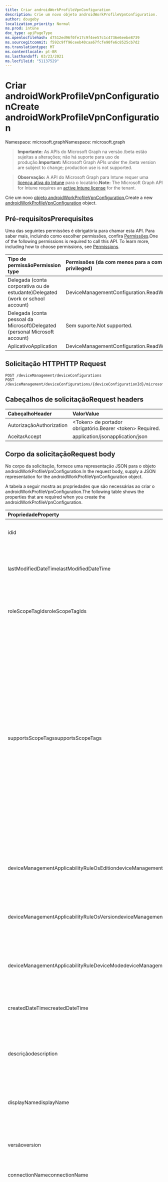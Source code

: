 ```yaml
---
title: Criar androidWorkProfileVpnConfiguration
description: Crie um novo objeto androidWorkProfileVpnConfiguration.
author: dougeby
localization_priority: Normal
ms.prod: intune
doc_type: apiPageType
ms.openlocfilehash: d7512ed96f0fe17c9f4ee57c1c4736e6eebe8739
ms.sourcegitcommit: f592c9ff96ceeb40caa67fcfe90fe6c8525cb7d2
ms.translationtype: MT
ms.contentlocale: pt-BR
ms.lasthandoff: 03/23/2021
ms.locfileid: "51137529"
---
```

# <a name="create-androidworkprofilevpnconfiguration"></a><span data-ttu-id="bf21c-103">Criar androidWorkProfileVpnConfiguration</span><span class="sxs-lookup"><span data-stu-id="bf21c-103">Create androidWorkProfileVpnConfiguration</span></span>

<span data-ttu-id="bf21c-104">Namespace: microsoft.graph</span><span class="sxs-lookup"><span data-stu-id="bf21c-104">Namespace: microsoft.graph</span></span>

> <span data-ttu-id="bf21c-105">**Importante:** As APIs do Microsoft Graph na versão /beta estão sujeitas a alterações; não há suporte para uso de produção.</span><span class="sxs-lookup"><span data-stu-id="bf21c-105">**Important:** Microsoft Graph APIs under the /beta version are subject to change; production use is not supported.</span></span>

> <span data-ttu-id="bf21c-106">**Observação:** A API do Microsoft Graph para Intune requer uma [licença ativa do Intune](https://go.microsoft.com/fwlink/?linkid=839381) para o locatário.</span><span class="sxs-lookup"><span data-stu-id="bf21c-106">**Note:** The Microsoft Graph API for Intune requires an [active Intune license](https://go.microsoft.com/fwlink/?linkid=839381) for the tenant.</span></span>

<span data-ttu-id="bf21c-107">Crie um novo [objeto androidWorkProfileVpnConfiguration.](../resources/intune-deviceconfig-androidworkprofilevpnconfiguration.md)</span><span class="sxs-lookup"><span data-stu-id="bf21c-107">Create a new [androidWorkProfileVpnConfiguration](../resources/intune-deviceconfig-androidworkprofilevpnconfiguration.md) object.</span></span>

## <a name="prerequisites"></a><span data-ttu-id="bf21c-108">Pré-requisitos</span><span class="sxs-lookup"><span data-stu-id="bf21c-108">Prerequisites</span></span>
<span data-ttu-id="bf21c-p101">Uma das seguintes permissões é obrigatória para chamar esta API. Para saber mais, incluindo como escolher permissões, confira [Permissões](/graph/permissions-reference).</span><span class="sxs-lookup"><span data-stu-id="bf21c-p101">One of the following permissions is required to call this API. To learn more, including how to choose permissions, see [Permissions](/graph/permissions-reference).</span></span>

|<span data-ttu-id="bf21c-111">Tipo de permissão</span><span class="sxs-lookup"><span data-stu-id="bf21c-111">Permission type</span></span>|<span data-ttu-id="bf21c-112">Permissões (da com menos para a com mais privilégios)</span><span class="sxs-lookup"><span data-stu-id="bf21c-112">Permissions (from least to most privileged)</span></span>|
|:---|:---|
|<span data-ttu-id="bf21c-113">Delegada (conta corporativa ou de estudante)</span><span class="sxs-lookup"><span data-stu-id="bf21c-113">Delegated (work or school account)</span></span>|<span data-ttu-id="bf21c-114">DeviceManagementConfiguration.ReadWrite.All</span><span class="sxs-lookup"><span data-stu-id="bf21c-114">DeviceManagementConfiguration.ReadWrite.All</span></span>|
|<span data-ttu-id="bf21c-115">Delegada (conta pessoal da Microsoft)</span><span class="sxs-lookup"><span data-stu-id="bf21c-115">Delegated (personal Microsoft account)</span></span>|<span data-ttu-id="bf21c-116">Sem suporte.</span><span class="sxs-lookup"><span data-stu-id="bf21c-116">Not supported.</span></span>|
|<span data-ttu-id="bf21c-117">Aplicativo</span><span class="sxs-lookup"><span data-stu-id="bf21c-117">Application</span></span>|<span data-ttu-id="bf21c-118">DeviceManagementConfiguration.ReadWrite.All</span><span class="sxs-lookup"><span data-stu-id="bf21c-118">DeviceManagementConfiguration.ReadWrite.All</span></span>|

## <a name="http-request"></a><span data-ttu-id="bf21c-119">Solicitação HTTP</span><span class="sxs-lookup"><span data-stu-id="bf21c-119">HTTP Request</span></span>
<!-- {
  "blockType": "ignored"
}
-->
``` http
POST /deviceManagement/deviceConfigurations
POST /deviceManagement/deviceConfigurations/{deviceConfigurationId}/microsoft.graph.windowsDomainJoinConfiguration/networkAccessConfigurations
```

## <a name="request-headers"></a><span data-ttu-id="bf21c-120">Cabeçalhos de solicitação</span><span class="sxs-lookup"><span data-stu-id="bf21c-120">Request headers</span></span>
|<span data-ttu-id="bf21c-121">Cabeçalho</span><span class="sxs-lookup"><span data-stu-id="bf21c-121">Header</span></span>|<span data-ttu-id="bf21c-122">Valor</span><span class="sxs-lookup"><span data-stu-id="bf21c-122">Value</span></span>|
|:---|:---|
|<span data-ttu-id="bf21c-123">Autorização</span><span class="sxs-lookup"><span data-stu-id="bf21c-123">Authorization</span></span>|<span data-ttu-id="bf21c-124">&lt;Token&gt; de portador obrigatório.</span><span class="sxs-lookup"><span data-stu-id="bf21c-124">Bearer &lt;token&gt; Required.</span></span>|
|<span data-ttu-id="bf21c-125">Aceitar</span><span class="sxs-lookup"><span data-stu-id="bf21c-125">Accept</span></span>|<span data-ttu-id="bf21c-126">application/json</span><span class="sxs-lookup"><span data-stu-id="bf21c-126">application/json</span></span>|

## <a name="request-body"></a><span data-ttu-id="bf21c-127">Corpo da solicitação</span><span class="sxs-lookup"><span data-stu-id="bf21c-127">Request body</span></span>
<span data-ttu-id="bf21c-128">No corpo da solicitação, fornece uma representação JSON para o objeto androidWorkProfileVpnConfiguration.</span><span class="sxs-lookup"><span data-stu-id="bf21c-128">In the request body, supply a JSON representation for the androidWorkProfileVpnConfiguration object.</span></span>

<span data-ttu-id="bf21c-129">A tabela a seguir mostra as propriedades que são necessárias ao criar o androidWorkProfileVpnConfiguration.</span><span class="sxs-lookup"><span data-stu-id="bf21c-129">The following table shows the properties that are required when you create the androidWorkProfileVpnConfiguration.</span></span>

|<span data-ttu-id="bf21c-130">Propriedade</span><span class="sxs-lookup"><span data-stu-id="bf21c-130">Property</span></span>|<span data-ttu-id="bf21c-131">Tipo</span><span class="sxs-lookup"><span data-stu-id="bf21c-131">Type</span></span>|<span data-ttu-id="bf21c-132">Descrição</span><span class="sxs-lookup"><span data-stu-id="bf21c-132">Description</span></span>|
|:---|:---|:---|
|<span data-ttu-id="bf21c-133">id</span><span class="sxs-lookup"><span data-stu-id="bf21c-133">id</span></span>|<span data-ttu-id="bf21c-134">Cadeia de caracteres</span><span class="sxs-lookup"><span data-stu-id="bf21c-134">String</span></span>|<span data-ttu-id="bf21c-135">Chave da entidade.</span><span class="sxs-lookup"><span data-stu-id="bf21c-135">Key of the entity.</span></span> <span data-ttu-id="bf21c-136">Herdada de [deviceConfiguration](../resources/intune-shared-deviceconfiguration.md)</span><span class="sxs-lookup"><span data-stu-id="bf21c-136">Inherited from [deviceConfiguration](../resources/intune-shared-deviceconfiguration.md)</span></span>|
|<span data-ttu-id="bf21c-137">lastModifiedDateTime</span><span class="sxs-lookup"><span data-stu-id="bf21c-137">lastModifiedDateTime</span></span>|<span data-ttu-id="bf21c-138">DateTimeOffset</span><span class="sxs-lookup"><span data-stu-id="bf21c-138">DateTimeOffset</span></span>|<span data-ttu-id="bf21c-139">DateTime da última modificação do objeto.</span><span class="sxs-lookup"><span data-stu-id="bf21c-139">DateTime the object was last modified.</span></span> <span data-ttu-id="bf21c-140">Herdada de [deviceConfiguration](../resources/intune-shared-deviceconfiguration.md)</span><span class="sxs-lookup"><span data-stu-id="bf21c-140">Inherited from [deviceConfiguration](../resources/intune-shared-deviceconfiguration.md)</span></span>|
|<span data-ttu-id="bf21c-141">roleScopeTagIds</span><span class="sxs-lookup"><span data-stu-id="bf21c-141">roleScopeTagIds</span></span>|<span data-ttu-id="bf21c-142">Coleção de cadeias de caracteres</span><span class="sxs-lookup"><span data-stu-id="bf21c-142">String collection</span></span>|<span data-ttu-id="bf21c-143">Lista de marcas de escopo para esta instância entity.</span><span class="sxs-lookup"><span data-stu-id="bf21c-143">List of Scope Tags for this Entity instance.</span></span> <span data-ttu-id="bf21c-144">Herdada de [deviceConfiguration](../resources/intune-shared-deviceconfiguration.md)</span><span class="sxs-lookup"><span data-stu-id="bf21c-144">Inherited from [deviceConfiguration](../resources/intune-shared-deviceconfiguration.md)</span></span>|
|<span data-ttu-id="bf21c-145">supportsScopeTags</span><span class="sxs-lookup"><span data-stu-id="bf21c-145">supportsScopeTags</span></span>|<span data-ttu-id="bf21c-146">Booleano</span><span class="sxs-lookup"><span data-stu-id="bf21c-146">Boolean</span></span>|<span data-ttu-id="bf21c-147">Indica se a Configuração de Dispositivo subjacente dá suporte ou não à atribuição de marcas de escopo.</span><span class="sxs-lookup"><span data-stu-id="bf21c-147">Indicates whether or not the underlying Device Configuration supports the assignment of scope tags.</span></span> <span data-ttu-id="bf21c-148">A atribuição à propriedade ScopeTags não é permitida quando esse valor é falso e as entidades não estarão visíveis para usuários com escopo.</span><span class="sxs-lookup"><span data-stu-id="bf21c-148">Assigning to the ScopeTags property is not allowed when this value is false and entities will not be visible to scoped users.</span></span> <span data-ttu-id="bf21c-149">Isso ocorre para políticas herdadas criadas no Silverlight e podem ser resolvidas excluindo e recriando a política no Portal do Azure.</span><span class="sxs-lookup"><span data-stu-id="bf21c-149">This occurs for Legacy policies created in Silverlight and can be resolved by deleting and recreating the policy in the Azure Portal.</span></span> <span data-ttu-id="bf21c-150">Essa propriedade é somente leitura.</span><span class="sxs-lookup"><span data-stu-id="bf21c-150">This property is read-only.</span></span> <span data-ttu-id="bf21c-151">Herdada de [deviceConfiguration](../resources/intune-shared-deviceconfiguration.md)</span><span class="sxs-lookup"><span data-stu-id="bf21c-151">Inherited from [deviceConfiguration](../resources/intune-shared-deviceconfiguration.md)</span></span>|
|<span data-ttu-id="bf21c-152">deviceManagementApplicabilityRuleOsEdition</span><span class="sxs-lookup"><span data-stu-id="bf21c-152">deviceManagementApplicabilityRuleOsEdition</span></span>|[<span data-ttu-id="bf21c-153">deviceManagementApplicabilityRuleOsEdition</span><span class="sxs-lookup"><span data-stu-id="bf21c-153">deviceManagementApplicabilityRuleOsEdition</span></span>](../resources/intune-deviceconfig-devicemanagementapplicabilityruleosedition.md)|<span data-ttu-id="bf21c-154">A aplicabilidade da edição do sistema operacional para esta Política.</span><span class="sxs-lookup"><span data-stu-id="bf21c-154">The OS edition applicability for this Policy.</span></span> <span data-ttu-id="bf21c-155">Herdada de [deviceConfiguration](../resources/intune-shared-deviceconfiguration.md)</span><span class="sxs-lookup"><span data-stu-id="bf21c-155">Inherited from [deviceConfiguration](../resources/intune-shared-deviceconfiguration.md)</span></span>|
|<span data-ttu-id="bf21c-156">deviceManagementApplicabilityRuleOsVersion</span><span class="sxs-lookup"><span data-stu-id="bf21c-156">deviceManagementApplicabilityRuleOsVersion</span></span>|[<span data-ttu-id="bf21c-157">deviceManagementApplicabilityRuleOsVersion</span><span class="sxs-lookup"><span data-stu-id="bf21c-157">deviceManagementApplicabilityRuleOsVersion</span></span>](../resources/intune-deviceconfig-devicemanagementapplicabilityruleosversion.md)|<span data-ttu-id="bf21c-158">A regra de aplicabilidade da versão do sistema operacional para esta Política.</span><span class="sxs-lookup"><span data-stu-id="bf21c-158">The OS version applicability rule for this Policy.</span></span> <span data-ttu-id="bf21c-159">Herdada de [deviceConfiguration](../resources/intune-shared-deviceconfiguration.md)</span><span class="sxs-lookup"><span data-stu-id="bf21c-159">Inherited from [deviceConfiguration](../resources/intune-shared-deviceconfiguration.md)</span></span>|
|<span data-ttu-id="bf21c-160">deviceManagementApplicabilityRuleDeviceMode</span><span class="sxs-lookup"><span data-stu-id="bf21c-160">deviceManagementApplicabilityRuleDeviceMode</span></span>|[<span data-ttu-id="bf21c-161">deviceManagementApplicabilityRuleDeviceMode</span><span class="sxs-lookup"><span data-stu-id="bf21c-161">deviceManagementApplicabilityRuleDeviceMode</span></span>](../resources/intune-deviceconfig-devicemanagementapplicabilityruledevicemode.md)|<span data-ttu-id="bf21c-162">A regra de aplicabilidade do modo de dispositivo para esta Política.</span><span class="sxs-lookup"><span data-stu-id="bf21c-162">The device mode applicability rule for this Policy.</span></span> <span data-ttu-id="bf21c-163">Herdada de [deviceConfiguration](../resources/intune-shared-deviceconfiguration.md)</span><span class="sxs-lookup"><span data-stu-id="bf21c-163">Inherited from [deviceConfiguration](../resources/intune-shared-deviceconfiguration.md)</span></span>|
|<span data-ttu-id="bf21c-164">createdDateTime</span><span class="sxs-lookup"><span data-stu-id="bf21c-164">createdDateTime</span></span>|<span data-ttu-id="bf21c-165">DateTimeOffset</span><span class="sxs-lookup"><span data-stu-id="bf21c-165">DateTimeOffset</span></span>|<span data-ttu-id="bf21c-166">DateTime em que o objeto foi criado.</span><span class="sxs-lookup"><span data-stu-id="bf21c-166">DateTime the object was created.</span></span> <span data-ttu-id="bf21c-167">Herdada de [deviceConfiguration](../resources/intune-shared-deviceconfiguration.md)</span><span class="sxs-lookup"><span data-stu-id="bf21c-167">Inherited from [deviceConfiguration](../resources/intune-shared-deviceconfiguration.md)</span></span>|
|<span data-ttu-id="bf21c-168">descrição</span><span class="sxs-lookup"><span data-stu-id="bf21c-168">description</span></span>|<span data-ttu-id="bf21c-169">Cadeia de caracteres</span><span class="sxs-lookup"><span data-stu-id="bf21c-169">String</span></span>|<span data-ttu-id="bf21c-170">O administrador forneceu a descrição da Configuração do dispositivo.</span><span class="sxs-lookup"><span data-stu-id="bf21c-170">Admin provided description of the Device Configuration.</span></span> <span data-ttu-id="bf21c-171">Herdada de [deviceConfiguration](../resources/intune-shared-deviceconfiguration.md)</span><span class="sxs-lookup"><span data-stu-id="bf21c-171">Inherited from [deviceConfiguration](../resources/intune-shared-deviceconfiguration.md)</span></span>|
|<span data-ttu-id="bf21c-172">displayName</span><span class="sxs-lookup"><span data-stu-id="bf21c-172">displayName</span></span>|<span data-ttu-id="bf21c-173">Cadeia de caracteres</span><span class="sxs-lookup"><span data-stu-id="bf21c-173">String</span></span>|<span data-ttu-id="bf21c-174">O administrador forneceu o nome da Configuração do dispositivo.</span><span class="sxs-lookup"><span data-stu-id="bf21c-174">Admin provided name of the device configuration.</span></span> <span data-ttu-id="bf21c-175">Herdada de [deviceConfiguration](../resources/intune-shared-deviceconfiguration.md)</span><span class="sxs-lookup"><span data-stu-id="bf21c-175">Inherited from [deviceConfiguration](../resources/intune-shared-deviceconfiguration.md)</span></span>|
|<span data-ttu-id="bf21c-176">versão</span><span class="sxs-lookup"><span data-stu-id="bf21c-176">version</span></span>|<span data-ttu-id="bf21c-177">Int32</span><span class="sxs-lookup"><span data-stu-id="bf21c-177">Int32</span></span>|<span data-ttu-id="bf21c-178">Versão da configuração do dispositivo.</span><span class="sxs-lookup"><span data-stu-id="bf21c-178">Version of the device configuration.</span></span> <span data-ttu-id="bf21c-179">Herdada de [deviceConfiguration](../resources/intune-shared-deviceconfiguration.md)</span><span class="sxs-lookup"><span data-stu-id="bf21c-179">Inherited from [deviceConfiguration](../resources/intune-shared-deviceconfiguration.md)</span></span>|
|<span data-ttu-id="bf21c-180">connectionName</span><span class="sxs-lookup"><span data-stu-id="bf21c-180">connectionName</span></span>|<span data-ttu-id="bf21c-181">Cadeia de caracteres</span><span class="sxs-lookup"><span data-stu-id="bf21c-181">String</span></span>|<span data-ttu-id="bf21c-182">Nome da conexão exibido ao usuário.</span><span class="sxs-lookup"><span data-stu-id="bf21c-182">Connection name displayed to the user.</span></span>|
|<span data-ttu-id="bf21c-183">connectionType</span><span class="sxs-lookup"><span data-stu-id="bf21c-183">connectionType</span></span>|[<span data-ttu-id="bf21c-184">androidWorkProfileVpnConnectionType</span><span class="sxs-lookup"><span data-stu-id="bf21c-184">androidWorkProfileVpnConnectionType</span></span>](../resources/intune-deviceconfig-androidworkprofilevpnconnectiontype.md)|<span data-ttu-id="bf21c-185">Tipo de conexão.</span><span class="sxs-lookup"><span data-stu-id="bf21c-185">Connection type.</span></span> <span data-ttu-id="bf21c-186">Os valores possíveis são: `ciscoAnyConnect`, `pulseSecure`, `f5EdgeClient`, `dellSonicWallMobileConnect`, `checkPointCapsuleVpn`, `citrix`, `paloAltoGlobalProtect`, `microsoftTunnel`, `netMotionMobility`, `microsoftProtect`.</span><span class="sxs-lookup"><span data-stu-id="bf21c-186">Possible values are: `ciscoAnyConnect`, `pulseSecure`, `f5EdgeClient`, `dellSonicWallMobileConnect`, `checkPointCapsuleVpn`, `citrix`, `paloAltoGlobalProtect`, `microsoftTunnel`, `netMotionMobility`, `microsoftProtect`.</span></span>|
|<span data-ttu-id="bf21c-187">role</span><span class="sxs-lookup"><span data-stu-id="bf21c-187">role</span></span>|<span data-ttu-id="bf21c-188">Cadeia de caracteres</span><span class="sxs-lookup"><span data-stu-id="bf21c-188">String</span></span>|<span data-ttu-id="bf21c-189">Função quando o tipo de conexão é definido como Pulse Secure.</span><span class="sxs-lookup"><span data-stu-id="bf21c-189">Role when connection type is set to Pulse Secure.</span></span>|
|<span data-ttu-id="bf21c-190">realm</span><span class="sxs-lookup"><span data-stu-id="bf21c-190">realm</span></span>|<span data-ttu-id="bf21c-191">Cadeia de caracteres</span><span class="sxs-lookup"><span data-stu-id="bf21c-191">String</span></span>|<span data-ttu-id="bf21c-192">Realm quando o tipo de conexão é definido como Pulse Secure.</span><span class="sxs-lookup"><span data-stu-id="bf21c-192">Realm when connection type is set to Pulse Secure.</span></span>|
|<span data-ttu-id="bf21c-193">servers</span><span class="sxs-lookup"><span data-stu-id="bf21c-193">servers</span></span>|<span data-ttu-id="bf21c-194">[Coleção vpnServer](../resources/intune-deviceconfig-vpnserver.md)</span><span class="sxs-lookup"><span data-stu-id="bf21c-194">[vpnServer](../resources/intune-deviceconfig-vpnserver.md) collection</span></span>|<span data-ttu-id="bf21c-195">Lista de servidores VPN na rede.</span><span class="sxs-lookup"><span data-stu-id="bf21c-195">List of VPN Servers on the network.</span></span> <span data-ttu-id="bf21c-196">Certifique-se de que os usuários finais possam acessar esses locais de rede.</span><span class="sxs-lookup"><span data-stu-id="bf21c-196">Make sure end users can access these network locations.</span></span> <span data-ttu-id="bf21c-197">Esta coleção pode conter um máximo de 500 elementos.</span><span class="sxs-lookup"><span data-stu-id="bf21c-197">This collection can contain a maximum of 500 elements.</span></span>|
|<span data-ttu-id="bf21c-198">fingerprint</span><span class="sxs-lookup"><span data-stu-id="bf21c-198">fingerprint</span></span>|<span data-ttu-id="bf21c-199">Cadeia de caracteres</span><span class="sxs-lookup"><span data-stu-id="bf21c-199">String</span></span>|<span data-ttu-id="bf21c-200">A impressão digital é uma cadeia de caracteres que será usada para verificar se o servidor VPN pode ser confiável, o que só é aplicável quando o tipo de conexão é Check Point Capsule VPN.</span><span class="sxs-lookup"><span data-stu-id="bf21c-200">Fingerprint is a string that will be used to verify the VPN server can be trusted, which is only applicable when connection type is Check Point Capsule VPN.</span></span>|
|<span data-ttu-id="bf21c-201">customData</span><span class="sxs-lookup"><span data-stu-id="bf21c-201">customData</span></span>|<span data-ttu-id="bf21c-202">Coleção [KeyValue](../resources/intune-deviceconfig-keyvalue.md)</span><span class="sxs-lookup"><span data-stu-id="bf21c-202">[keyValue](../resources/intune-deviceconfig-keyvalue.md) collection</span></span>|<span data-ttu-id="bf21c-203">Dados personalizados quando o tipo de conexão é definido como Citrix.</span><span class="sxs-lookup"><span data-stu-id="bf21c-203">Custom data when connection type is set to Citrix.</span></span> <span data-ttu-id="bf21c-204">Essa coleção pode conter no máximo 25 elementos.</span><span class="sxs-lookup"><span data-stu-id="bf21c-204">This collection can contain a maximum of 25 elements.</span></span>|
|<span data-ttu-id="bf21c-205">customKeyValueData</span><span class="sxs-lookup"><span data-stu-id="bf21c-205">customKeyValueData</span></span>|<span data-ttu-id="bf21c-206">Coleção [keyValuePair](../resources/intune-shared-keyvaluepair.md)</span><span class="sxs-lookup"><span data-stu-id="bf21c-206">[keyValuePair](../resources/intune-shared-keyvaluepair.md) collection</span></span>|<span data-ttu-id="bf21c-207">Dados personalizados quando o tipo de conexão é definido como Citrix.</span><span class="sxs-lookup"><span data-stu-id="bf21c-207">Custom data when connection type is set to Citrix.</span></span> <span data-ttu-id="bf21c-208">Essa coleção pode conter no máximo 25 elementos.</span><span class="sxs-lookup"><span data-stu-id="bf21c-208">This collection can contain a maximum of 25 elements.</span></span>|
|<span data-ttu-id="bf21c-209">authenticationMethod</span><span class="sxs-lookup"><span data-stu-id="bf21c-209">authenticationMethod</span></span>|[<span data-ttu-id="bf21c-210">vpnAuthenticationMethod</span><span class="sxs-lookup"><span data-stu-id="bf21c-210">vpnAuthenticationMethod</span></span>](../resources/intune-deviceconfig-vpnauthenticationmethod.md)|<span data-ttu-id="bf21c-211">Método de autenticação.</span><span class="sxs-lookup"><span data-stu-id="bf21c-211">Authentication method.</span></span> <span data-ttu-id="bf21c-212">Os valores possíveis são: `certificate`, `usernameAndPassword`, `sharedSecret`, `derivedCredential`, `azureAD`.</span><span class="sxs-lookup"><span data-stu-id="bf21c-212">Possible values are: `certificate`, `usernameAndPassword`, `sharedSecret`, `derivedCredential`, `azureAD`.</span></span>|
|<span data-ttu-id="bf21c-213">proxyServer</span><span class="sxs-lookup"><span data-stu-id="bf21c-213">proxyServer</span></span>|[<span data-ttu-id="bf21c-214">vpnProxyServer</span><span class="sxs-lookup"><span data-stu-id="bf21c-214">vpnProxyServer</span></span>](../resources/intune-deviceconfig-vpnproxyserver.md)|<span data-ttu-id="bf21c-215">Servidor proxy.</span><span class="sxs-lookup"><span data-stu-id="bf21c-215">Proxy server.</span></span>|
|<span data-ttu-id="bf21c-216">targetedPackageIds</span><span class="sxs-lookup"><span data-stu-id="bf21c-216">targetedPackageIds</span></span>|<span data-ttu-id="bf21c-217">Coleção de cadeias de caracteres</span><span class="sxs-lookup"><span data-stu-id="bf21c-217">String collection</span></span>|<span data-ttu-id="bf21c-218">IDs de pacote de aplicativo direcionado.</span><span class="sxs-lookup"><span data-stu-id="bf21c-218">Targeted App package IDs.</span></span>|
|<span data-ttu-id="bf21c-219">targetedMobileApps</span><span class="sxs-lookup"><span data-stu-id="bf21c-219">targetedMobileApps</span></span>|<span data-ttu-id="bf21c-220">Coleção [appListItem](../resources/intune-deviceconfig-applistitem.md)</span><span class="sxs-lookup"><span data-stu-id="bf21c-220">[appListItem](../resources/intune-deviceconfig-applistitem.md) collection</span></span>|<span data-ttu-id="bf21c-221">Aplicativos móveis direcionados.</span><span class="sxs-lookup"><span data-stu-id="bf21c-221">Targeted mobile apps.</span></span> <span data-ttu-id="bf21c-222">Esta coleção pode conter um máximo de 500 elementos.</span><span class="sxs-lookup"><span data-stu-id="bf21c-222">This collection can contain a maximum of 500 elements.</span></span>|
|<span data-ttu-id="bf21c-223">alwaysOn</span><span class="sxs-lookup"><span data-stu-id="bf21c-223">alwaysOn</span></span>|<span data-ttu-id="bf21c-224">Booleano</span><span class="sxs-lookup"><span data-stu-id="bf21c-224">Boolean</span></span>|<span data-ttu-id="bf21c-225">Se deve ou não habilitar a conexão VPN sempre ativa.</span><span class="sxs-lookup"><span data-stu-id="bf21c-225">Whether or not to enable always-on VPN connection.</span></span>|
|<span data-ttu-id="bf21c-226">alwaysOnLockdown</span><span class="sxs-lookup"><span data-stu-id="bf21c-226">alwaysOnLockdown</span></span>|<span data-ttu-id="bf21c-227">Booleano</span><span class="sxs-lookup"><span data-stu-id="bf21c-227">Boolean</span></span>|<span data-ttu-id="bf21c-228">Se a conexão VPN sempre ativa estiver habilitada, se o tráfego de rede será ou não travado quando essa VPN estiver desconectada.</span><span class="sxs-lookup"><span data-stu-id="bf21c-228">If always-on VPN connection is enabled, whether or not to lock network traffic when that VPN is disconnected.</span></span>|
|<span data-ttu-id="bf21c-229">microsoftTunnelSiteId</span><span class="sxs-lookup"><span data-stu-id="bf21c-229">microsoftTunnelSiteId</span></span>|<span data-ttu-id="bf21c-230">Cadeia de caracteres</span><span class="sxs-lookup"><span data-stu-id="bf21c-230">String</span></span>|<span data-ttu-id="bf21c-231">ID do site do Túnel da Microsoft.</span><span class="sxs-lookup"><span data-stu-id="bf21c-231">Microsoft Tunnel site ID.</span></span>|



## <a name="response"></a><span data-ttu-id="bf21c-232">Resposta</span><span class="sxs-lookup"><span data-stu-id="bf21c-232">Response</span></span>
<span data-ttu-id="bf21c-233">Se tiver êxito, este método retornará um código de resposta e um `201 Created` [objeto androidWorkProfileVpnConfiguration](../resources/intune-deviceconfig-androidworkprofilevpnconfiguration.md) no corpo da resposta.</span><span class="sxs-lookup"><span data-stu-id="bf21c-233">If successful, this method returns a `201 Created` response code and a [androidWorkProfileVpnConfiguration](../resources/intune-deviceconfig-androidworkprofilevpnconfiguration.md) object in the response body.</span></span>

## <a name="example"></a><span data-ttu-id="bf21c-234">Exemplo</span><span class="sxs-lookup"><span data-stu-id="bf21c-234">Example</span></span>

### <a name="request"></a><span data-ttu-id="bf21c-235">Solicitação</span><span class="sxs-lookup"><span data-stu-id="bf21c-235">Request</span></span>
<span data-ttu-id="bf21c-236">Este é um exemplo da solicitação.</span><span class="sxs-lookup"><span data-stu-id="bf21c-236">Here is an example of the request.</span></span>
``` http
POST https://graph.microsoft.com/beta/deviceManagement/deviceConfigurations
Content-type: application/json
Content-length: 2422

{
  "@odata.type": "#microsoft.graph.androidWorkProfileVpnConfiguration",
  "roleScopeTagIds": [
    "Role Scope Tag Ids value"
  ],
  "supportsScopeTags": true,
  "deviceManagementApplicabilityRuleOsEdition": {
    "@odata.type": "microsoft.graph.deviceManagementApplicabilityRuleOsEdition",
    "osEditionTypes": [
      "windows10EnterpriseN"
    ],
    "name": "Name value",
    "ruleType": "exclude"
  },
  "deviceManagementApplicabilityRuleOsVersion": {
    "@odata.type": "microsoft.graph.deviceManagementApplicabilityRuleOsVersion",
    "minOSVersion": "Min OSVersion value",
    "maxOSVersion": "Max OSVersion value",
    "name": "Name value",
    "ruleType": "exclude"
  },
  "deviceManagementApplicabilityRuleDeviceMode": {
    "@odata.type": "microsoft.graph.deviceManagementApplicabilityRuleDeviceMode",
    "deviceMode": "sModeConfiguration",
    "name": "Name value",
    "ruleType": "exclude"
  },
  "description": "Description value",
  "displayName": "Display Name value",
  "version": 7,
  "connectionName": "Connection Name value",
  "connectionType": "pulseSecure",
  "role": "Role value",
  "realm": "Realm value",
  "servers": [
    {
      "@odata.type": "microsoft.graph.vpnServer",
      "description": "Description value",
      "address": "Address value",
      "isDefaultServer": true
    }
  ],
  "fingerprint": "Fingerprint value",
  "customData": [
    {
      "@odata.type": "microsoft.graph.keyValue",
      "key": "Key value",
      "value": "Value value"
    }
  ],
  "customKeyValueData": [
    {
      "@odata.type": "microsoft.graph.keyValuePair",
      "name": "Name value",
      "value": "Value value"
    }
  ],
  "authenticationMethod": "usernameAndPassword",
  "proxyServer": {
    "@odata.type": "microsoft.graph.vpnProxyServer",
    "automaticConfigurationScriptUrl": "https://example.com/automaticConfigurationScriptUrl/",
    "address": "Address value",
    "port": 4
  },
  "targetedPackageIds": [
    "Targeted Package Ids value"
  ],
  "targetedMobileApps": [
    {
      "@odata.type": "microsoft.graph.appListItem",
      "name": "Name value",
      "publisher": "Publisher value",
      "appStoreUrl": "https://example.com/appStoreUrl/",
      "appId": "App Id value"
    }
  ],
  "alwaysOn": true,
  "alwaysOnLockdown": true,
  "microsoftTunnelSiteId": "Microsoft Tunnel Site Id value"
}
```

### <a name="response"></a><span data-ttu-id="bf21c-237">Resposta</span><span class="sxs-lookup"><span data-stu-id="bf21c-237">Response</span></span>
<span data-ttu-id="bf21c-p119">Veja a seguir um exemplo da resposta. Observação: o objeto response mostrado aqui pode estar truncado por motivos de concisão. Todas as propriedades serão retornadas de uma chamada real.</span><span class="sxs-lookup"><span data-stu-id="bf21c-p119">Here is an example of the response. Note: The response object shown here may be truncated for brevity. All of the properties will be returned from an actual call.</span></span>
``` http
HTTP/1.1 201 Created
Content-Type: application/json
Content-Length: 2594

{
  "@odata.type": "#microsoft.graph.androidWorkProfileVpnConfiguration",
  "id": "32910378-0378-3291-7803-913278039132",
  "lastModifiedDateTime": "2017-01-01T00:00:35.1329464-08:00",
  "roleScopeTagIds": [
    "Role Scope Tag Ids value"
  ],
  "supportsScopeTags": true,
  "deviceManagementApplicabilityRuleOsEdition": {
    "@odata.type": "microsoft.graph.deviceManagementApplicabilityRuleOsEdition",
    "osEditionTypes": [
      "windows10EnterpriseN"
    ],
    "name": "Name value",
    "ruleType": "exclude"
  },
  "deviceManagementApplicabilityRuleOsVersion": {
    "@odata.type": "microsoft.graph.deviceManagementApplicabilityRuleOsVersion",
    "minOSVersion": "Min OSVersion value",
    "maxOSVersion": "Max OSVersion value",
    "name": "Name value",
    "ruleType": "exclude"
  },
  "deviceManagementApplicabilityRuleDeviceMode": {
    "@odata.type": "microsoft.graph.deviceManagementApplicabilityRuleDeviceMode",
    "deviceMode": "sModeConfiguration",
    "name": "Name value",
    "ruleType": "exclude"
  },
  "createdDateTime": "2017-01-01T00:02:43.5775965-08:00",
  "description": "Description value",
  "displayName": "Display Name value",
  "version": 7,
  "connectionName": "Connection Name value",
  "connectionType": "pulseSecure",
  "role": "Role value",
  "realm": "Realm value",
  "servers": [
    {
      "@odata.type": "microsoft.graph.vpnServer",
      "description": "Description value",
      "address": "Address value",
      "isDefaultServer": true
    }
  ],
  "fingerprint": "Fingerprint value",
  "customData": [
    {
      "@odata.type": "microsoft.graph.keyValue",
      "key": "Key value",
      "value": "Value value"
    }
  ],
  "customKeyValueData": [
    {
      "@odata.type": "microsoft.graph.keyValuePair",
      "name": "Name value",
      "value": "Value value"
    }
  ],
  "authenticationMethod": "usernameAndPassword",
  "proxyServer": {
    "@odata.type": "microsoft.graph.vpnProxyServer",
    "automaticConfigurationScriptUrl": "https://example.com/automaticConfigurationScriptUrl/",
    "address": "Address value",
    "port": 4
  },
  "targetedPackageIds": [
    "Targeted Package Ids value"
  ],
  "targetedMobileApps": [
    {
      "@odata.type": "microsoft.graph.appListItem",
      "name": "Name value",
      "publisher": "Publisher value",
      "appStoreUrl": "https://example.com/appStoreUrl/",
      "appId": "App Id value"
    }
  ],
  "alwaysOn": true,
  "alwaysOnLockdown": true,
  "microsoftTunnelSiteId": "Microsoft Tunnel Site Id value"
}
```




